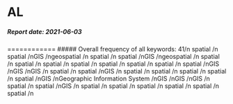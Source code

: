 # AL
##### Report date: 2021-06-03 
============  ##### Overall frequency of all keywords: 41/n spatial /n spatial /nGIS /ngeospatial /n spatial /n spatial /nGIS /ngeospatial /n spatial /n spatial /n spatial /n spatial /n spatial /n spatial /n spatial /n spatial /nGIS /nGIS /nGIS /n spatial /n spatial /nGIS /n spatial /n spatial /n spatial /n spatial /n spatial /nGIS /nGeographic Information System /nGIS /nGIS /nGIS /n spatial /n spatial /nGIS /n spatial /n spatial /n spatial /n spatial /n spatial /n spatial /n